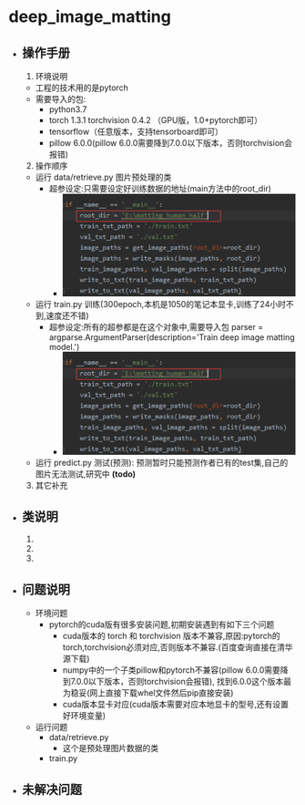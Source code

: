 # deep_image_matting
+ ## 操作手册
  1. 环境说明
    + 工程的技术用的是pytorch
    + 需要导入的包:
        + python3.7 
        + torch 1.3.1 torchvision 0.4.2  （GPU版，1.0+pytorch即可）
        + tensorflow（任意版本，支持tensorboard即可）
        + pillow 6.0.0(pillow 6.0.0需要降到7.0.0以下版本，否则torchvision会报错)
  2. 操作顺序
    + 运行 data/retrieve.py 图片预处理的类
        + 超参设定:只需要设定好训练数据的地址(main方法中的root_dir)
            + ![avatar](1.png)
    + 运行 train.py 训练(300epoch,本机是1050的笔记本显卡,训练了24小时不到,速度还不错) 
        + 超参设定:所有的超参都是在这个对象中,需要导入包
        parser = argparse.ArgumentParser(description='Train deep image matting model.')
            + ![avatar](1.png)
    + 运行 predict.py 测试(预测): 
        预测暂时只能预测作者已有的test集,自己的图片无法测试,研究中 __(todo)__
  3. 其它补充
+ ## 类说明
  1.
  2.
  3.
+ ## 问题说明
    + 环境问题
        + pytorch的cuda版有很多安装问题,初期安装遇到有如下三个问题
            + cuda版本的 torch 和 torchvision 版本不兼容,原因:pytorch的torch,torchvision必须对应,否则版本不兼容.(百度查询直接在清华源下载)
            + numpy中的一个子类pillow和pytorch不兼容(pillow 6.0.0需要降到7.0.0以下版本，否则torchvision会报错),
            找到6.0.0这个版本最为稳妥(网上直接下载whel文件然后pip直接安装)
            + cuda版本显卡对应(cuda版本需要对应本地显卡的型号,还有设置好环境变量)
    + 运行问题
        + data/retrieve.py
            + 这个是预处理图片数据的类
        + train.py
+ ## 未解决问题
